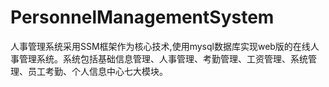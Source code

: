 # PersonnelManagementSystem
人事管理系统采用SSM框架作为核心技术,使用mysql数据库实现web版的在线人事管理系统。系统包括基础信息管理、人事管理、考勤管理、工资管理、系统管理、员工考勤、个人信息中心七大模块。
